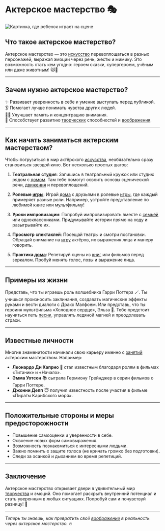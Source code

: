 # **Актерское мастерство** 🎭

![Картинка, где ребенок играет на сцене](./джэпэги/актерское_маст.jpeg)

## Что такое актерское мастерство?

Актерское мастерство — это [искусство](хобби.md) перевоплощаться в разных персонажей, выражая эмоции через речь, жесты и мимику. Это возможность стать кем угодно: героем сказки, супергероем, учёным или даже животным! 🐱🦁

---

## Зачем нужно актерское мастерство?  

✨ Развивает уверенность в себе и умение выступать перед публикой.  
👂 Помогает лучше понимать чувства других людей.  
🧑‍🏫 Улучшает память и концентрацию внимания.  
🤝 Способствует развитию [творческих](творческие.md) способностей и [воображения](творческие.md).

---

## Как начать заниматься актерским мастерством?

Чтобы погрузиться в мир актёрского [искусства](хобби.md), необязательно сразу становиться звездой кино. Вот несколько простых шагов:

1. **Театральная студия**: Запишись в театральный кружок или студию рядом с [домом](домашние.md). Там тебе помогут освоить основы сценической речи, [движения](активные.md) и перевоплощений.

2. **Ролевые [игры](настольные_игры.md)**: Играй [дома](домашние.md) с друзьями в ролевые [игры](настольные_игры.md), где каждый примеряет разные роли. Например, устройте представление по любимой [книге](чтение.md) или мультфильму!

3. **Уроки импровизации**: Попробуй импровизировать вместе с [семьёй](домашние.md) или одноклассниками. Придумывайте истории прямо на ходу и разыгрывайте их.

4. **Просмотр спектаклей**: Посещай театры и смотри постановки. Обращай внимание на [игру](настольные_игры.md) актёров, их выражения лица и манеру говорить.

5. **Практика [дома](домашние.md)**: Репетируй сцены из [книг](чтение.md) или фильмов перед зеркалом. Пробуй менять голос, позы и выражение лица.

---

## Примеры из жизни

Представь, что ты играешь роль волшебника Гарри Поттера 🪄. Ты учишься произносить заклинания, создавать магические эффекты руками и вести диалоги с Драко Малфоем. Или представь, что ты героиня мультфильма «Холодное сердце», Эльза 💙. Тебе предстоит научиться петь [песни](музыка.md), управлять ледяной магией и преодолевать страхи.

---

## Известные личности

Многие знаменитости начинали свою карьеру именно с [занятий](хобби.md) актерским мастерством. Например:

- **Леонардо Ди Каприо** 🌊 стал известным благодаря ролям в фильмах «Титаник» и «Начало».
- **Эмма Уотсон** 📚 сыграла Гермиону Грейнджер в серии фильмов о Гарри Поттере.
- **Джонни Депп** 😇 получил известность после участия в фильме «Пираты Карибского моря».

---

## Положительные стороны и меры предосторожности

- Повышение самооценки и уверенности в себе.
- Освоение новых форм самовыражения.
- Возможность познакомиться с интересными людьми.
- Важно помнить о защите голоса (не кричать громко без подготовки).
- Следи за осанкой и дыханием во время репетиций.

---

## Заключение

Актерское мастерство открывает двери в удивительный мир [творчества](творческие.md) и эмоций. Оно помогает раскрыть внутренний потенциал и стать уверенным в любых ситуациях. Попробуй сам и почувствуй разницу! 🎉

---

*Теперь ты знаешь, как превратить своё [воображение](творческие.md) в реальность через актерское мастерство.* 🔥
